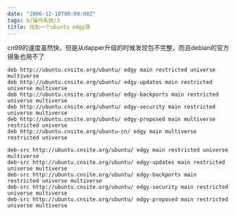 ```yaml
---
date: "2006-12-10T00:00:00Z"
tags: b/操作系统/3
title: 找到一个ubuntu edgy源
---
```


cn99的速度虽然快，但是从dapper升级的时候发现包不完整，而且debian的官方镜象也用不了

    deb http://ubuntu.cnsite.org/ubuntu/ edgy main restricted universe multiverse
    deb http://ubuntu.cnsite.org/ubuntu/ edgy-updates main restricted universe multiverse
    deb http://ubuntu.cnsite.org/ubuntu/ edgy-backports main restricted universe multiverse
    deb http://ubuntu.cnsite.org/ubuntu/ edgy-security main restricted universe multiverse
    deb http://ubuntu.cnsite.org/ubuntu/ edgy-proposed main multiverse restricted universe
    deb http://ubuntu.cnsite.org/ubuntu-cn/ edgy main multiverse restricted universe

    deb-src http://ubuntu.cnsite.org/ubuntu/ edgy main restricted universe multiverse
    deb-src http://ubuntu.cnsite.org/ubuntu/ edgy-updates main restricted universe multiverse
    deb-src http://ubuntu.cnsite.org/ubuntu/ edgy-backports main restricted universe multiverse
    deb-src http://ubuntu.cnsite.org/ubuntu/ edgy-security main restricted universe multiverse
    deb-src http://ubuntu.cnsite.org/ubuntu/ edgy-proposed main restricted universe multiverse
